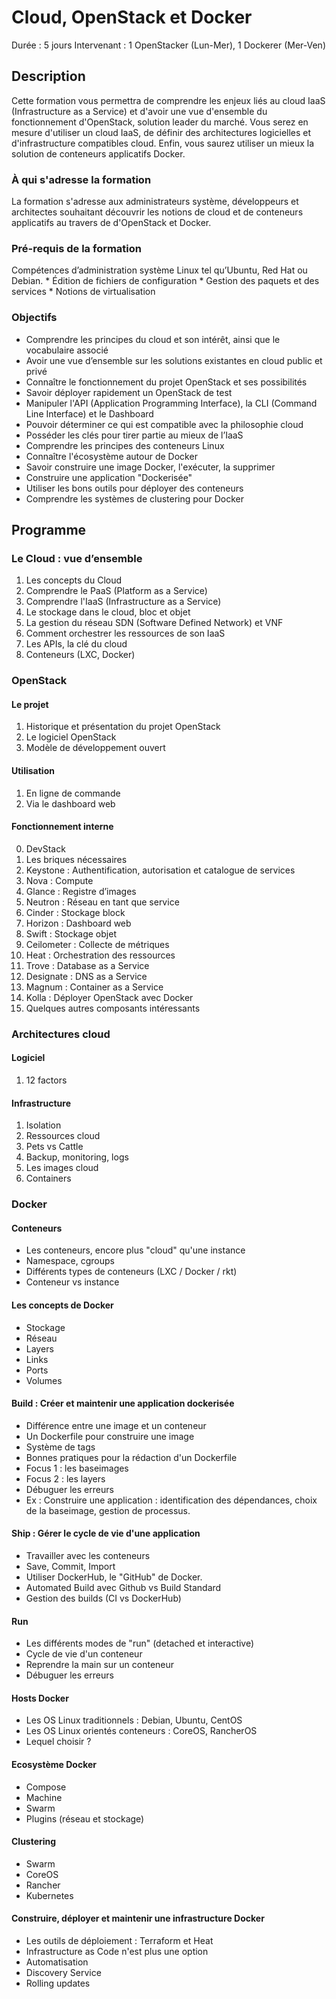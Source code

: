 # Cloud, OpenStack et Docker
Durée : 5 jours
Intervenant : 1 OpenStacker (Lun-Mer), 1 Dockerer (Mer-Ven)

## Description

Cette formation vous permettra de comprendre les enjeux liés au cloud IaaS (Infrastructure as a Service) et d'avoir une vue d'ensemble du fonctionnement d'OpenStack, solution leader du marché. Vous serez en mesure d'utiliser un cloud IaaS, de définir des architectures logicielles et d'infrastructure compatibles cloud. Enfin, vous saurez utiliser un mieux la solution de conteneurs applicatifs Docker.

### À qui s'adresse la formation

La formation s'adresse aux administrateurs système, développeurs et architectes souhaitant découvrir les notions de cloud et de conteneurs applicatifs au travers de d'OpenStack et Docker.

### Pré-requis de la formation

Compétences d’administration système Linux tel qu’Ubuntu, Red Hat ou Debian.
    * Édition de fichiers de configuration
    * Gestion des paquets et des services
    * Notions de virtualisation

### Objectifs

* Comprendre les principes du cloud et son intérêt, ainsi que le vocabulaire associé
* Avoir une vue d’ensemble sur les solutions existantes en cloud public et privé
* Connaître le fonctionnement du projet OpenStack et ses possibilités
* Savoir déployer rapidement un OpenStack de test
* Manipuler l'API (Application Programming Interface), la CLI (Command Line Interface) et le Dashboard
* Pouvoir déterminer ce qui est compatible avec la philosophie cloud
* Posséder les clés pour tirer partie au mieux de l’IaaS
* Comprendre les principes des conteneurs Linux
* Connaître l'écosystème autour de Docker
* Savoir construire une image Docker, l'exécuter, la supprimer
* Construire une application "Dockerisée"
* Utiliser les bons outils pour déployer des conteneurs
* Comprendre les systèmes de clustering pour Docker

## Programme

### Le Cloud : vue d’ensemble

1. Les concepts du Cloud
2. Comprendre le PaaS (Platform as a Service)
3. Comprendre l'IaaS (Infrastructure as a Service)
4. Le stockage dans le cloud, bloc et objet
5. La gestion du réseau SDN (Software Defined Network) et VNF
6. Comment orchestrer les ressources de son IaaS
7. Les APIs, la clé du cloud
8. Conteneurs (LXC, Docker)

### OpenStack

#### Le projet
1. Historique et présentation du projet OpenStack
2. Le logiciel OpenStack
3. Modèle de développement ouvert

#### Utilisation
1. En ligne de commande
2. Via le dashboard web

#### Fonctionnement interne
0. DevStack
1. Les briques nécessaires
2. Keystone : Authentification, autorisation et catalogue de services
3. Nova : Compute
4. Glance : Registre d’images
5. Neutron : Réseau en tant que service
6. Cinder : Stockage block
7. Horizon : Dashboard web
8. Swift : Stockage objet
9. Ceilometer : Collecte de métriques
10. Heat : Orchestration des ressources
11. Trove : Database as a Service
12. Designate : DNS as a Service
13. Magnum : Container as a Service
14. Kolla : Déployer OpenStack avec Docker
15. Quelques autres composants intéressants

### Architectures cloud

#### Logiciel
1. 12 factors

#### Infrastructure
1. Isolation
2. Ressources cloud
3. Pets vs Cattle
4. Backup, monitoring, logs
5. Les images cloud
6. Containers

### Docker

#### Conteneurs
- Les conteneurs, encore plus "cloud" qu'une instance
- Namespace, cgroups
- Différents types de conteneurs (LXC / Docker / rkt)
- Conteneur vs instance

#### Les concepts de Docker
- Stockage
- Réseau
- Layers
- Links
- Ports
- Volumes

#### Build : Créer et maintenir une application dockerisée
- Différence entre une image et un conteneur
- Un Dockerfile pour construire une image
- Système de tags
- Bonnes pratiques pour la rédaction d'un Dockerfile
- Focus 1 : les baseimages
- Focus 2 : les layers
- Débuguer les erreurs
- Ex : Construire une application : identification des dépendances, choix de la baseimage, gestion de processus.

#### Ship : Gérer le cycle de vie d'une application
- Travailler avec les conteneurs
- Save, Commit, Import
- Utiliser DockerHub, le "GitHub" de Docker.
- Automated Build avec Github vs Build Standard
- Gestion des builds (CI vs DockerHub)

#### Run
- Les différents modes de "run" (detached et interactive)
- Cycle de vie d'un conteneur
- Reprendre la main sur un conteneur
- Débuguer les erreurs

#### Hosts Docker
- Les OS Linux traditionnels : Debian, Ubuntu, CentOS
- Les OS Linux orientés conteneurs : CoreOS, RancherOS
- Lequel choisir ?

#### Ecosystème Docker
- Compose
- Machine
- Swarm
- Plugins (réseau et stockage)

#### Clustering
- Swarm
- CoreOS
- Rancher
- Kubernetes

#### Construire, déployer et maintenir une infrastructure Docker
- Les outils de déploiement : Terraform et Heat
- Infrastructure as Code n'est plus une option
- Automatisation
- Discovery Service
- Rolling updates
